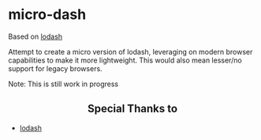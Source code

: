 # micro-dash

Based on [lodash](https://github.com/lodash/lodash)

Attempt to create a micro version of lodash, leveraging on modern browser capabilities to make it more lightweight. This would also mean lesser/no support for legacy browsers. 

Note: This is still work in progress



<h2 align="center">Special Thanks to</h2>

- [lodash](https://github.com/lodash/lodash)

